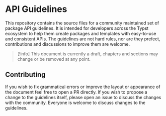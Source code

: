 # API Guidelines
This repository contains the source files for a community maintained set of package API guidelines.
It is intended for developers across the Typst ecosystem to help them create packages and templates with easy-to-use and consistent APIs.
The guidelines are not hard rules, nor are they prefect, contributions and discussions to improve them are welcome.

> [!info]
> This document is currently a draft, chapters and sections may change or be removed at any point.

## Contributing
If you wish to fix grammatical errors or improve the layout or appearance of the document feel free to open a PR directly.
If you wish to propose a change to the guidelines itself, please open an issue to discuss the changes with the community.
Everyone is welcome to discuss changes to the guidelines.
